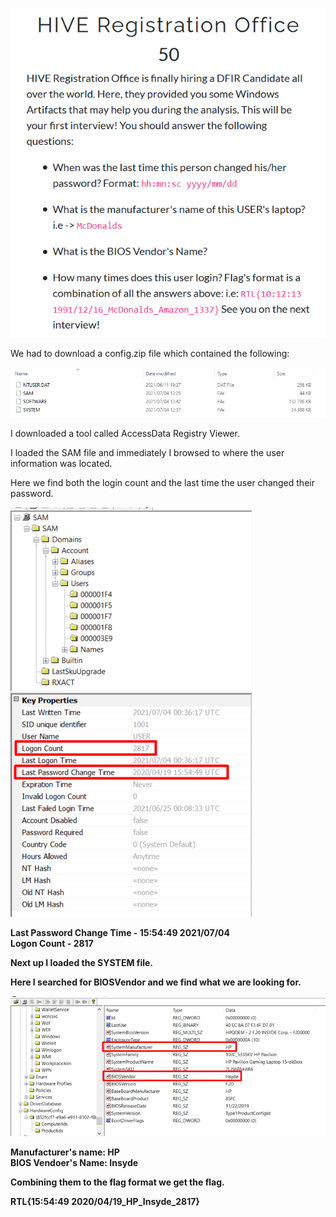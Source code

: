 ![[01 - HIVE Registration Office.png]](https://github.com/geoffchisnall/CTF-Writeups/blob/main/RTLCTF/2021/images/01%20-%20HIVE%20Registration%20Office.png)

We had to download a config.zip file which contained the following:

![[01 - config contents.png]](https://github.com/geoffchisnall/CTF-Writeups/blob/main/RTLCTF/2021/images/01%20-%20config%20contents.png)

I downloaded a tool called AccessData Registry Viewer.

I loaded the SAM file and immediately I browsed to where the user information was located.

Here we find both the login count and the last time the user changed their password.

![[01  - user_info.png]](https://github.com/geoffchisnall/CTF-Writeups/blob/main/RTLCTF/2021/images/01%20%20-%20user_info.png)

<b>Last Password Change Time - 15:54:49 2021/07/04<b>
<br>
<b>Logon Count - 2817</b>

Next up I loaded the SYSTEM file.

Here I searched for BIOSVendor and we find what we are looking for.

![[01 - machine_info.png]](https://github.com/geoffchisnall/CTF-Writeups/blob/main/RTLCTF/2021/images/01%20-%20machine_info.png)

<b>Manufacturer's name: HP</b>
<br>
<b>BIOS Vendoer's Name: Insyde</b>

Combining them to the flag format we get the flag.

RTL{15:54:49 2020/04/19_HP_Insyde_2817}

